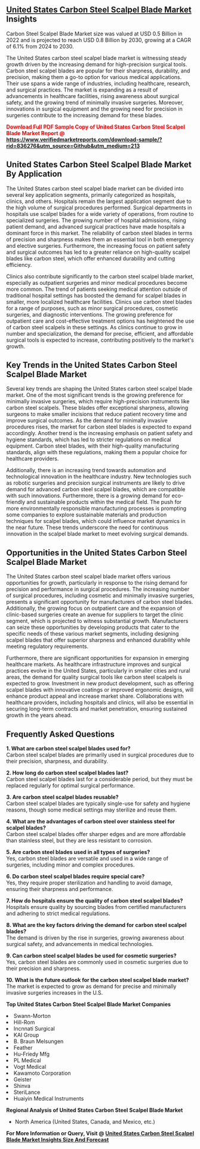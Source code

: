 <h2><a href="https://www.verifiedmarketreports.com/download-sample/?rid=836276&amp;utm_source=Github&amp;utm_medium=213" target="_blank">United States Carbon Steel Scalpel Blade Market</a> Insights</h2><p>Carbon Steel Scalpel Blade Market size was valued at USD 0.5 Billion in 2022 and is projected to reach USD 0.8 Billion by 2030, growing at a CAGR of 6.1% from 2024 to 2030.</p><p><p>The United States carbon steel scalpel blade market is witnessing steady growth driven by the increasing demand for high-precision surgical tools. Carbon steel scalpel blades are popular for their sharpness, durability, and precision, making them a go-to option for various medical applications. Their use spans a wide range of industries, including healthcare, research, and surgical practices. The market is expanding as a result of advancements in healthcare facilities, rising awareness about surgical safety, and the growing trend of minimally invasive surgeries. Moreover, innovations in surgical equipment and the growing need for precision in surgeries contribute to the increasing demand for these blades.</p><p><strong><p><span class=""><span style="color: #ff0000;"><strong>Download Full PDF Sample Copy of United States Carbon Steel Scalpel Blade Market Report</strong> @ </span><a href="https://www.verifiedmarketreports.com/download-sample/?rid=836276&amp;utm_source=Github&amp;utm_medium=213" target="_blank">https://www.verifiedmarketreports.com/download-sample/?rid=836276&amp;utm_source=Github&amp;utm_medium=213</a></span></p></strong></p><h2>United States Carbon Steel Scalpel Blade Market By Application</h2><p>The United States carbon steel scalpel blade market can be divided into several key application segments, primarily categorized as hospitals, clinics, and others. Hospitals remain the largest application segment due to the high volume of surgical procedures performed. Surgical departments in hospitals use scalpel blades for a wide variety of operations, from routine to specialized surgeries. The growing number of hospital admissions, rising patient demand, and advanced surgical practices have made hospitals a dominant force in this market. The reliability of carbon steel blades in terms of precision and sharpness makes them an essential tool in both emergency and elective surgeries. Furthermore, the increasing focus on patient safety and surgical outcomes has led to a greater reliance on high-quality scalpel blades like carbon steel, which offer enhanced durability and cutting efficiency.</p><p>Clinics also contribute significantly to the carbon steel scalpel blade market, especially as outpatient surgeries and minor medical procedures become more common. The trend of patients seeking medical attention outside of traditional hospital settings has boosted the demand for scalpel blades in smaller, more localized healthcare facilities. Clinics use carbon steel blades for a range of purposes, such as minor surgical procedures, cosmetic surgeries, and diagnostic interventions. The growing preference for outpatient care and cost-effective treatment options has heightened the use of carbon steel scalpels in these settings. As clinics continue to grow in number and specialization, the demand for precise, efficient, and affordable surgical tools is expected to increase, contributing positively to the market's growth.</p><h2>Key Trends in the United States Carbon Steel Scalpel Blade Market</h2><p>Several key trends are shaping the United States carbon steel scalpel blade market. One of the most significant trends is the growing preference for minimally invasive surgeries, which require high-precision instruments like carbon steel scalpels. These blades offer exceptional sharpness, allowing surgeons to make smaller incisions that reduce patient recovery time and improve surgical outcomes. As the demand for minimally invasive procedures rises, the market for carbon steel blades is expected to expand accordingly. Another trend is the increasing emphasis on patient safety and hygiene standards, which has led to stricter regulations on medical equipment. Carbon steel blades, with their high-quality manufacturing standards, align with these regulations, making them a popular choice for healthcare providers.</p><p>Additionally, there is an increasing trend towards automation and technological innovation in the healthcare industry. New technologies such as robotic surgeries and precision surgical instruments are likely to drive demand for advanced carbon steel scalpel blades, which are compatible with such innovations. Furthermore, there is a growing demand for eco-friendly and sustainable products within the medical field. The push for more environmentally responsible manufacturing processes is prompting some companies to explore sustainable materials and production techniques for scalpel blades, which could influence market dynamics in the near future. These trends underscore the need for continuous innovation in the scalpel blade market to meet evolving surgical demands.</p><h2>Opportunities in the United States Carbon Steel Scalpel Blade Market</h2><p>The United States carbon steel scalpel blade market offers various opportunities for growth, particularly in response to the rising demand for precision and performance in surgical procedures. The increasing number of surgical procedures, including cosmetic and minimally invasive surgeries, presents a significant opportunity for manufacturers of carbon steel blades. Additionally, the growing focus on outpatient care and the expansion of clinic-based surgeries create an avenue for suppliers to target the clinic segment, which is projected to witness substantial growth. Manufacturers can seize these opportunities by developing products that cater to the specific needs of these various market segments, including designing scalpel blades that offer superior sharpness and enhanced durability while meeting regulatory requirements.</p><p>Furthermore, there are significant opportunities for expansion in emerging healthcare markets. As healthcare infrastructure improves and surgical practices evolve in the United States, particularly in smaller cities and rural areas, the demand for quality surgical tools like carbon steel scalpels is expected to grow. Investment in new product development, such as offering scalpel blades with innovative coatings or improved ergonomic designs, will enhance product appeal and increase market share. Collaborations with healthcare providers, including hospitals and clinics, will also be essential in securing long-term contracts and market penetration, ensuring sustained growth in the years ahead.</p><h2>Frequently Asked Questions</h2><p><strong>1. What are carbon steel scalpel blades used for?</strong><br>Carbon steel scalpel blades are primarily used in surgical procedures due to their precision, sharpness, and durability.</p><p><strong>2. How long do carbon steel scalpel blades last?</strong><br>Carbon steel scalpel blades last for a considerable period, but they must be replaced regularly for optimal surgical performance.</p><p><strong>3. Are carbon steel scalpel blades reusable?</strong><br>Carbon steel scalpel blades are typically single-use for safety and hygiene reasons, though some medical settings may sterilize and reuse them.</p><p><strong>4. What are the advantages of carbon steel over stainless steel for scalpel blades?</strong><br>Carbon steel scalpel blades offer sharper edges and are more affordable than stainless steel, but they are less resistant to corrosion.</p><p><strong>5. Are carbon steel blades used in all types of surgeries?</strong><br>Yes, carbon steel blades are versatile and used in a wide range of surgeries, including minor and complex procedures.</p><p><strong>6. Do carbon steel scalpel blades require special care?</strong><br>Yes, they require proper sterilization and handling to avoid damage, ensuring their sharpness and performance.</p><p><strong>7. How do hospitals ensure the quality of carbon steel scalpel blades?</strong><br>Hospitals ensure quality by sourcing blades from certified manufacturers and adhering to strict medical regulations.</p><p><strong>8. What are the key factors driving the demand for carbon steel scalpel blades?</strong><br>The demand is driven by the rise in surgeries, growing awareness about surgical safety, and advancements in medical technologies.</p><p><strong>9. Can carbon steel scalpel blades be used for cosmetic surgeries?</strong><br>Yes, carbon steel blades are commonly used in cosmetic surgeries due to their precision and sharpness.</p><p><strong>10. What is the future outlook for the carbon steel scalpel blade market?</strong><br>The market is expected to grow as demand for precise and minimally invasive surgeries increases in the U.S.</p></p><p><strong>Top United States Carbon Steel Scalpel Blade Market Companies</strong></p><div data-test-id=""><p><li>Swann-Morton</li><li> Hill-Rom</li><li> Incnnati Surgical</li><li> KAI Group</li><li> B. Braun Melsungen</li><li> Feather</li><li> Hu-Friedy Mfg</li><li> PL Medical</li><li> Vogt Medical</li><li> Kawamoto Corporation</li><li> Geister</li><li> Shinva</li><li> SteriLance</li><li> Huaiyin Medical Instruments</li></p><div><strong>Regional Analysis of&nbsp;United States Carbon Steel Scalpel Blade Market</strong></div><ul><li dir="ltr"><p dir="ltr">North America&nbsp;(United States, Canada, and Mexico, etc.)</p></li></ul><p><strong>For More Information or Query, Visit @&nbsp;</strong><strong><a href="https://www.verifiedmarketreports.com/product/carbon-steel-scalpel-blade-market/?utm_source=Github&amp;utm_medium=213" target="_blank">United States Carbon Steel Scalpel Blade Market Insights Size And Forecast</a></strong></p></div>
